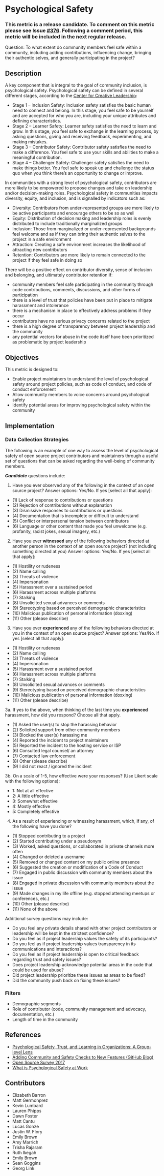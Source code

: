 # Psychological Safety

### This metric is a release candidate. To comment on this metric please see Issue [#376](https://github.com/chaoss/wg-diversity-inclusion/issues/376). Following a comment period, this metric will be included in the next regular release.

Question: To what extent do community members feel safe within a community, including adding contributions, influencing change, bringing their authentic selves, and generally participating in the project? 

## Description
A key component that is integral to the goal of community inclusion, is psychological safety. Psychological safety can be defined in several different stages, according to the [Center for Creative Leadership](https://www.ccl.org/articles/leading-effectively-articles/what-is-psychological-safety-at-work/):
- Stage 1 – Inclusion Safety: Inclusion safety satisfies the basic human need to connect and belong. In this stage, you feel safe to be yourself and are accepted for who you are, including your unique attributes and defining characteristics.
- Stage 2 – Learner Safety: Learner safety satisfies the need to learn and grow. In this stage, you feel safe to exchange in the learning process, by asking questions, giving and receiving feedback, experimenting, and making mistakes.
- Stage 3 – Contributor Safety: Contributor safety satisfies the need to make a difference. You feel safe to use your skills and abilities to make a meaningful contribution.
- Stage 4 – Challenger Safety: Challenger safety satisfies the need to make things better. You feel safe to speak up and challenge the status quo when you think there’s an opportunity to change or improve.

In communities with a strong level of psychological safety, contributors are more likely to be empowered to propose changes and take on leadership and/or decision-making roles. Psychological safety in communities impacts diversity, equity, and inclusion, and is signalled by indicators such as: 

- Diversity: Contributors from under-represented groups are more likely to be active participants and encourage others to be so as well
- Equity: Distribution of decision making and leadership roles is evenly distributed to include traditionally marginalized groups
- Inclusion: Those from marginalized or under-represented backgrounds feel welcome and as if they can bring their authentic selves to the project in a safe environment
- Attraction: Creating a safe environment increases the likelihood of attracting new contributors
- Retention: Contributors are more likely to remain connected to the project if they feel safe in doing so

There will be a positive effect on contributor diversity, sense of inclusion and belonging, and ultimately contributor retention if:
- community members feel safe participating in the community through code contributions, comments, discussions, and other forms of participation
- there is a level of trust that policies have been put in place to mitigate harassment and intolerance
- there is a mechanism in place to effectively address problems if they occur
- contributors have no serious privacy concerns related to the project
- there is a high degree of transparency between project leadership and the community
- any potential vectors for abuse in the code itself have been prioritized as problematic by project leadership

## Objectives
This metric is designed to:
- Enable project maintainers to understand the level of psychological safety around project policies, such as code of conduct, and code of conduct enforcement
- Allow community members to voice concerns around psychological safety
- Identify potential areas for improving psychological safety within the community

## Implementation

### Data Collection Strategies
The following is an example of one way to assess the level of psychological safety of open source project contributors and maintainers through a useful set of questions that can be asked regarding the well-being of community members.

_**Candidate**_ questions include:
 
1. Have you ever observed any of the following in the context of an open source project?
Answer options: Yes/No. If yes [select all that apply]: 
- (1) Lack of response to contributions or questions
- (2) Rejection of contributions without explanation
- (3) Dismissive responses to contributions or questions
- (4) Documentation that is incomplete or difficult to understand
- (5) Conflict or interpersonal tension between contributors
- (6) Language or other content that made you feel unwelcome (e.g. profanity, racist jokes, sexual imagery, etc.)

2. Have you ever **witnessed** any of the following behaviors directed at another person in the context of an open source project? (not including something directed at you) 
Answer options: Yes/No. If yes [select all that apply]:  
- (1) Hostility or rudeness
- (2) Name calling
- (3) Threats of violence
- (4) Impersonation
- (5) Harassment over a sustained period
- (6) Harassment across multiple platforms
- (7) Stalking
- (8) Unsolicited sexual advances or comments
- (9) Stereotyping based on perceived demographic characteristics
- (10) Malicious publication of personal information (doxxing)
- (11) Other (please describe)
 
3. Have you ever **experienced** any of the following behaviors directed at you in the context of an open source project? 
Answer options: Yes/No. If yes [select all that apply]: 
- (1) Hostility or rudeness 
- (2) Name calling 
- (3) Threats of violence
- (4) Impersonation
- (5) Harassment over a sustained period
- (6) Harassment across multiple platforms
- (7) Stalking
- (8) Unsolicited sexual advances or comments
- (9) Stereotyping based on perceived demographic characteristics
- (10) Malicious publication of personal information (doxxing)
- (11) Other (please describe)
 
3a. If yes to the above, when thinking of the last time you **experienced** harassment, how did you respond? Choose all that apply.
- (1) Asked the user(s) to stop the harassing behavior
- (2) Solicited support from other community members
- (3) Blocked the user(s) harassing me
- (4) Reported the incident to project maintainers
- (5) Reported the incident to the hosting service or ISP
- (6) Consulted legal counsel/ an attorney
- (7) Contacted law enforcement
- (8) Other (please describe)
- (9) I did not react / ignored the incident

3b. On a scale of 1-5, how effective were your responses? (Use Likert scale with the following options):
- 1: Not at all effective
- 2: A little effective
- 3: Somewhat effective
- 4: Mostly effective
- 5: Completely effective
 
4. As a result of experiencing or witnessing harassment, which, if any, of the following have you done?
- (1) Stopped contributing to a project
- (2) Started contributing under a pseudonym
- (3) Worked, asked questions, or collaborated in private channels more often
- (4) Changed or deleted a username
- (5) Removed or changed content on my public online presence
- (6) Suggested the creation or modification of a Code of Conduct
- (7) Engaged in public discussion with community members about the issue
- (8) Engaged in private discussion with community members about the issue
- (9) Made changes in my life offline (e.g. stopped attending meetups or conferences, etc.)
- (10) Other (please describe)
- (11) None of the above

Additional survey questions may include:

- Do you feel any private details shared with other project contributors or leadership will be kept in the strictest confidence?
- Do you feel as if project leadership values the safety of its participants?
- Do you feel as if project leadership values transparency in its communications and interactions?
- Do you feel as if project leadership is open to critical feedback regarding trust and safety issues?
- Does project leadership acknowledge potential areas in the code that could be used for abuse?
- Did project leadership prioritize these issues as areas to be fixed?
- Did the community push back on fixing these issues?

### Filters
- Demographic segments
- Role of contributor (code, community management and advocacy, documentation, etc.)
- Length of time in the community


## References
- [Psychological Safety, Trust, and Learning in Organizations: A Group-level Lens](https://www.researchgate.net/publication/268328210_Psychological_Safety_Trust_and_Learning_in_Organizations_A_Group-level_Lens)
- [Adding Community and Safety Checks to New Features (GitHub Blog)](https://github.blog/2017-01-31-community-and-safety-feature-reviews/)
- [Open Source Survey 2017](https://opensourcesurvey.org/2017/)
- [What is Psychological Safety at Work](https://www.ccl.org/articles/leading-effectively-articles/what-is-psychological-safety-at-work/)

## Contributors
- Elizabeth Barron
- Matt Germonprez
- Kevin Lumbard
- Lauren Phipps
- Dawn Foster
- Matt Cantu
- Lucas Gonze
- Justin W. Flory
- Emily Brown
- Amy Marrich
- Trisha Rajaram
- Ruth Ikegah
- Emily Brown
- Sean Goggins
- Georg Link
